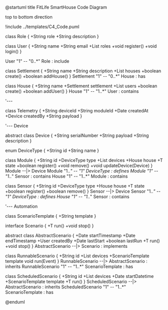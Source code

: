 @startuml
title FitLife SmartHouse Code Diagram

top to bottom direction

!include ../templates/C4_Code.puml

class Role {
+String role
+String description
}

class User {
+String name
+String email
+List<Role> roles
+void register()
+void login()
}

User "1" -- "0..*" Role : include

class Settlement {
+String name
+String description
+List<House> houses
+boolean create()
+boolean addHouse()
}
Settlement "1" -- "0..*" House : has

class House {
+String name
+Settlement settlement
+List<Users> users
+boolean create()
+boolean addUser()
}
House "1" -- "1..*" User : contains

'---

class Telemetry {
+String deviceId
+String moduleId
+Date createdAt
+Device createdBy
+String payload
}

'--- Device

abstract class Device {
+String serialNumber
+String payload
+String description
}

enum DeviceType {
+String id
+String name
}

class Module<T> {
+String id
+DeviceType type
+List<Device> devices
+House house
+T state
+boolean register()
+void remove()
+void updateDevice(Device)
}
Module --|> Device
Module "1..*" -- "1" DeviceType : defines
Module "1" -- "1..*" Sensor : contains
House "1" -- "1..*" Module : contains

class Sensor<T> {
+String id
+DeviceType type
+House house
+T state
+boolean register()
+boolean remove()
}
Sensor --|> Device
Sensor "1..*" -- "1" DeviceType : defines
House "1" -- "1..*" Sensor : contains

'--- Automation

class ScenarioTemplate {
+String template
}

interface Scenario <T> {
+T run()
+void stop()
}

abstract class AbstractScenario<T> {
+Date startTimestamp
+Date endTimestamp
+User createdBy
+Date lastStart
+boolean lastRun
+T run()
+void stop()
}
AbstractScenario --|> Scenario : implements

class RunnableScenario {
+String id
+List<Device> devices
+ScenarioTemplate template
void run(Event)
}
RunnableScenario --|> AbstractScenario : inherits
RunnableScenario "1" -- "1..*" ScenarioTemplate : has

class ScheduledScenario {
+String id
+List<Device> devices
+Date startDatetime
+ScenarioTemplate template
+T run()
}
ScheduledScenario --|> AbstractScenario : inherits
ScheduledScenario "1" -- "1..*" ScenarioTemplate : has



@enduml